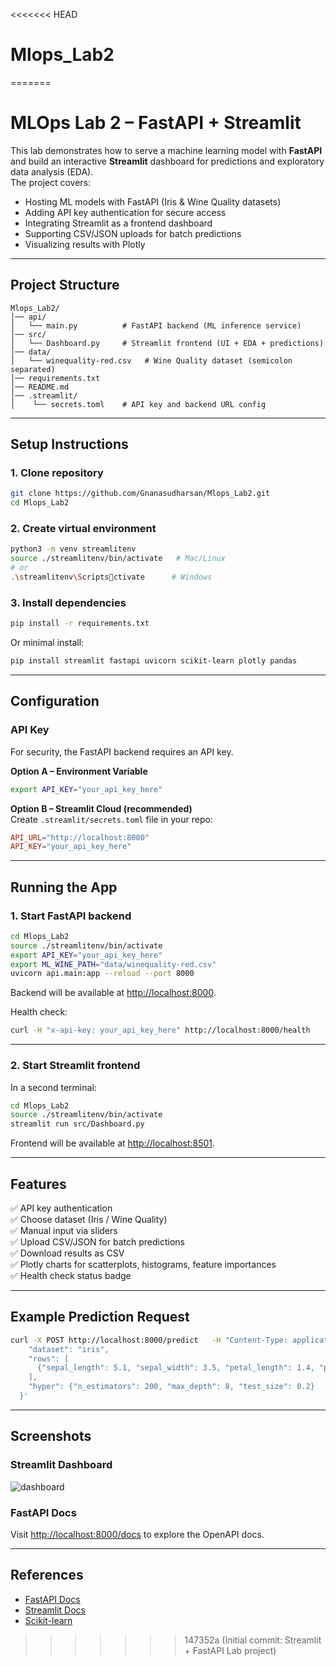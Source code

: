 <<<<<<< HEAD
# Mlops_Lab2
=======
# MLOps Lab 2 – FastAPI + Streamlit

This lab demonstrates how to serve a machine learning model with **FastAPI** and build an interactive **Streamlit** dashboard for predictions and exploratory data analysis (EDA).  
The project covers:

- Hosting ML models with FastAPI (Iris & Wine Quality datasets)  
- Adding API key authentication for secure access  
- Integrating Streamlit as a frontend dashboard  
- Supporting CSV/JSON uploads for batch predictions  
- Visualizing results with Plotly  

---

## Project Structure

```
Mlops_Lab2/
│── api/
│   └── main.py          # FastAPI backend (ML inference service)
│── src/
│   └── Dashboard.py     # Streamlit frontend (UI + EDA + predictions)
│── data/
│   └── winequality-red.csv   # Wine Quality dataset (semicolon separated)
│── requirements.txt
│── README.md
│── .streamlit/
│    └── secrets.toml    # API key and backend URL config
```

---

## Setup Instructions

### 1. Clone repository
```bash
git clone https://github.com/Gnanasudharsan/Mlops_Lab2.git
cd Mlops_Lab2
```

### 2. Create virtual environment
```bash
python3 -m venv streamlitenv
source ./streamlitenv/bin/activate   # Mac/Linux
# or
.\streamlitenv\Scriptsctivate      # Windows
```

### 3. Install dependencies
```bash
pip install -r requirements.txt
```

Or minimal install:
```bash
pip install streamlit fastapi uvicorn scikit-learn plotly pandas
```

---

## Configuration

### API Key
For security, the FastAPI backend requires an API key.

**Option A – Environment Variable**
```bash
export API_KEY="your_api_key_here"
```

**Option B – Streamlit Cloud (recommended)**  
Create `.streamlit/secrets.toml` file in your repo:

```toml
API_URL="http://localhost:8000"
API_KEY="your_api_key_here"
```

---

## Running the App

### 1. Start FastAPI backend
```bash
cd Mlops_Lab2
source ./streamlitenv/bin/activate
export API_KEY="your_api_key_here"
export ML_WINE_PATH="data/winequality-red.csv"
uvicorn api.main:app --reload --port 8000
```
Backend will be available at [http://localhost:8000](http://localhost:8000).

Health check:
```bash
curl -H "x-api-key: your_api_key_here" http://localhost:8000/health
```

---

### 2. Start Streamlit frontend
In a second terminal:
```bash
cd Mlops_Lab2
source ./streamlitenv/bin/activate
streamlit run src/Dashboard.py
```
Frontend will be available at [http://localhost:8501](http://localhost:8501).

---

## Features

✅ API key authentication  
✅ Choose dataset (Iris / Wine Quality)  
✅ Manual input via sliders  
✅ Upload CSV/JSON for batch predictions  
✅ Download results as CSV  
✅ Plotly charts for scatterplots, histograms, feature importances  
✅ Health check status badge  

---

## Example Prediction Request

```bash
curl -X POST http://localhost:8000/predict   -H "Content-Type: application/json"   -H "x-api-key: your_api_key_here"   -d '{
    "dataset": "iris",
    "rows": [
      {"sepal_length": 5.1, "sepal_width": 3.5, "petal_length": 1.4, "petal_width": 0.2}
    ],
    "hyper": {"n_estimators": 200, "max_depth": 8, "test_size": 0.2}
  }'
```

---

## Screenshots

### Streamlit Dashboard
![dashboard](assets/dashboard.png)

### FastAPI Docs
Visit [http://localhost:8000/docs](http://localhost:8000/docs) to explore the OpenAPI docs.

---

## References
- [FastAPI Docs](https://fastapi.tiangolo.com/)  
- [Streamlit Docs](https://docs.streamlit.io/)  
- [Scikit-learn](https://scikit-learn.org/)  
>>>>>>> 147352a (Initial commit: Streamlit + FastAPI Lab project)
